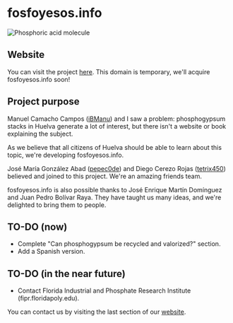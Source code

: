 # fosfoyesos.info

![Phosphoric acid molecule](images/phosphoricAcidMolecule.ico)

## Website

You can visit the project [here](https://tintobit.biz/). This domain is temporary, we'll acquire fosfoyesos.info soon!

## Project purpose

Manuel Camacho Campos ([iBManu](https://github.com/iBManu)) and I saw a problem: phosphogypsum stacks in Huelva generate a lot of interest, but there isn't a website or book explaining the subject.

As we believe that all citizens of Huelva should be able to learn about this topic, we're developing fosfoyesos.info.

José María González Abad ([pepec0de](https://github.com/pepec0de)) and Diego Cerezo Rojas ([tetrix450](https://github.com/tetrix450)) believed and joined to this project. We're an amazing friends team.

fosfoyesos.info is also possible thanks to José Enrique Martín Domínguez and Juan Pedro Bolívar Raya. They have taught us many ideas, and we're delighted to bring them to people.

## TO-DO (now)

- Complete "Can phosphogypsum be recycled and valorized?" section.
- Add a Spanish version.

## TO-DO (in the near future)

- Contact Florida Industrial and Phosphate Research Institute (fipr.floridapoly.edu).

You can contact us by visiting the last section of our [website](https://tintobit.biz/).
